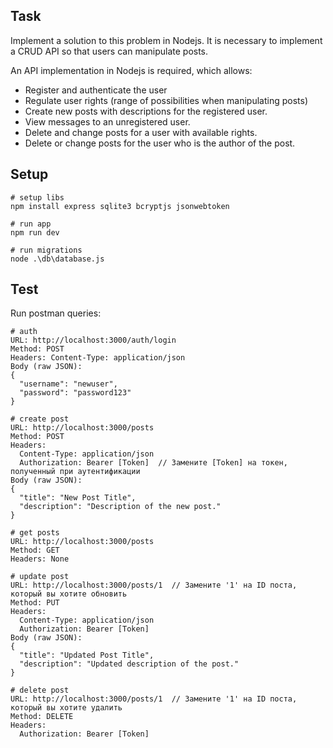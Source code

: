 ## Task
Implement a solution to this problem in Nodejs.
It is necessary to implement a CRUD API so that users can manipulate posts.

An API implementation in Nodejs is required, which allows:
- Register and authenticate the user
- Regulate user rights (range of possibilities when manipulating posts)
- Create new posts with descriptions for the registered user.
- View messages to an unregistered user.
- Delete and change posts for a user with available rights.
- Delete or change posts for the user who is the author of the post.

## Setup
```
# setup libs
npm install express sqlite3 bcryptjs jsonwebtoken

# run app
npm run dev

# run migrations
node .\db\database.js
```

## Test
Run postman queries:
```
# auth
URL: http://localhost:3000/auth/login
Method: POST
Headers: Content-Type: application/json
Body (raw JSON):
{
  "username": "newuser",
  "password": "password123"
}

# create post
URL: http://localhost:3000/posts
Method: POST
Headers:
  Content-Type: application/json
  Authorization: Bearer [Token]  // Замените [Token] на токен, полученный при аутентификации
Body (raw JSON):
{
  "title": "New Post Title",
  "description": "Description of the new post."
}

# get posts
URL: http://localhost:3000/posts
Method: GET
Headers: None

# update post
URL: http://localhost:3000/posts/1  // Замените '1' на ID поста, который вы хотите обновить
Method: PUT
Headers:
  Content-Type: application/json
  Authorization: Bearer [Token]
Body (raw JSON):
{
  "title": "Updated Post Title",
  "description": "Updated description of the post."
}

# delete post
URL: http://localhost:3000/posts/1  // Замените '1' на ID поста, который вы хотите удалить
Method: DELETE
Headers:
  Authorization: Bearer [Token]
```